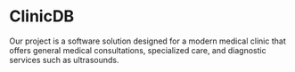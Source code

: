 # ClinicDB
Our project is a software solution designed for a modern medical clinic that offers general medical consultations, specialized care, and diagnostic services such as ultrasounds. 

